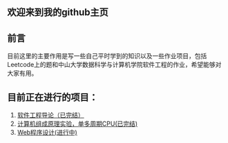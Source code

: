 ## 欢迎来到我的github主页

## 前言  
目前这里的主要作用是写一些自己平时学到的知识以及一些作业项目，包括Leetcode上的题和中山大学数据科学与计算机学院软件工程的作业，希望能够对大家有用。

## 目前正在进行的项目：  
1. [软件工程导论（已完结）](https://starashzero.github.io/swi-homework/)  
2. [计算机组成原理实验，单多周期CPU(已完结)](https://starashzero.github.io/Co-homework/)
3. [Web程序设计(进行中)](https://starashzero.github.io/Web-homework/)
